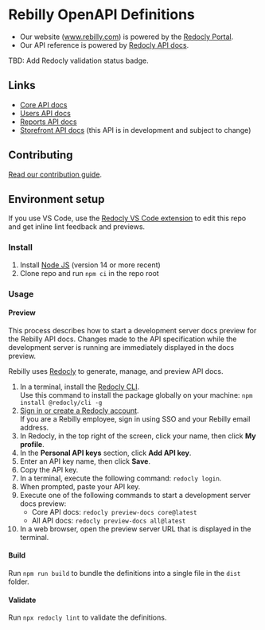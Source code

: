 # Rebilly OpenAPI Definitions

- Our website (www.rebilly.com) is powered by the [Redocly Portal](https://redocly.com/developer-portal/).
- Our API reference is powered by [Redocly API docs](https://redocly.com/reference-docs/).

TBD: Add Redocly validation status badge.

## Links

- [Core API docs](https://api-reference.rebilly.com/)
- [Users API docs](https://user-api-docs.rebilly.com/)
- [Reports API docs](https://reports-api-docs.rebilly.com/)
- [Storefront API docs](https://storefront-api-docs.rebilly.com/) (this API is in development and subject to change)

## Contributing

[Read our contribution guide](./CONTRIBUTING.md).

## Environment setup

If you use VS Code, use the [Redocly VS Code extension](https://marketplace.visualstudio.com/items?itemName=Redocly.openapi-vs-code) to edit this repo and get inline lint feedback and previews.

### Install

1. Install [Node JS](https://nodejs.org/) (version 14 or more recent)
2. Clone repo and run `npm ci` in the repo root

### Usage

#### Preview

This process describes how to start a development server docs preview for the Rebilly API docs. 
Changes made to the API specification while the development server is running are immediately displayed in the docs preview.

Rebilly uses [Redocly](https://redocly.com/) to generate, manage, and preview API docs.

1. In a terminal, install the [Redocly CLI](https://github.com/Redocly/redocly-cli). \
   Use this command to install the package globally on your machine: `npm install @redocly/cli -g`
1. [Sign in or create a Redocly account](https://app.redocly.com/signup). \
   If you are a Rebilly employee, sign in using SSO and your Rebilly email address.
1. In Redocly, in the top right of the screen, click your name, then click **My profile**.
1. In the **Personal API keys** section, click **Add API key**.
1. Enter an API key name, then click **Save**.
1. Copy the API key.
1. In a terminal, execute the following command: `redocly login`. 
1. When prompted, paste your API key.
1. Execute one of the following commands to start a development server docs preview:
    - Core API docs: `redocly preview-docs core@latest`
    - All API docs: `redocly preview-docs all@latest`
 1. In a web browser, open the preview server URL that is displayed in the terminal.

#### Build

Run `npm run build` to bundle the definitions into a single file in the `dist` folder.

#### Validate

Run `npx redocly lint` to validate the definitions.

